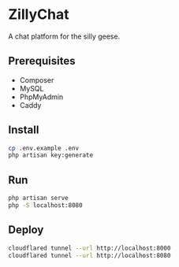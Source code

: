 # ZillyChat
A chat platform for the silly geese.

## Prerequisites
- Composer
- MySQL
- PhpMyAdmin
- Caddy

## Install
```bash
cp .env.example .env
php artisan key:generate
```
## Run
```bash
php artisan serve
php -S localhost:8080
```
## Deploy
```bash
cloudflared tunnel --url http://localhost:8000
cloudflared tunnel --url http://localhost:8080
```
